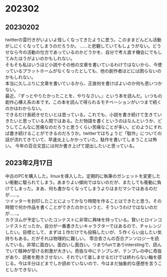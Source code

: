 # 202302
## 20230202
twitterの雲行きがいよいよ怪しくなってきたように思う。このままどんどん活動がしにくくなってしまうのだろうか。
……と悲観していてもしょうがない。どうせなら今の活動の仕方であっているのかどうかを、自分で考え直す機会にでもしてみたほうがよいのかもしれない。  
そもそも私はいうほど小説やその他の文章を書いているわけではないから、今使っているプラットホームがなくなったとしても、他の創作者ほどには困らないのかもしれない。  
本当に久しぶりに文章を書いているから、正直何を書けばよいのか何も思いつかない。  
最近、『ずっとやりたかったことを、やりなさい。』という本を読んだ。いつもの創作心構え系の本です。この本を読んで得られるモチベーションがいつまで続くのかはわからない。  
できるだけ長続きせたいとは思っている。これでも、小説を書き続けて生きていきたいと思っている人間ではある。ただ物語を書くというのはなんというか、どうしてこんなに苦痛なのだろうと思うくらい苦痛なことが多い。どのようにすれば書き続けることができるのだろうか。twitterではちょうど「駄作」についての話が流れてきていて、早速炎上しかかっていた。駄作を書いてしまうことは怖い。 
今年の百合文芸には何か書き上げて提出したいと思っている。

## 2023年2月17日
中古のPCを購入した。linuxを導入した。定期的に執筆のガシェットを変更したい衝動に駆られてしまう。あまりよい傾向ではないのだが、またしても衝動に負けてしまった。まあ、何も書かなくなってしまうよりはまだマシではあるのだが……。  
ツイッターを封印したことによってかなり時間を作ることはできたと思う。その時間で何か作品を書くことができたのかというと、そういうわけではないのだが……。  
カクヨムが予定していたコンテストに非常に興味を持っている。賢いヒロインコンテストだったか。自分が一番書きたいキャラクターではあるので、チャレンジしたい。目標として、まずは１作だけでも投稿したいが、５作くらい出したい気持ちもある。だがそれは物理的に難しい。
零合舎さんの百合アンソロジーを読んでいる。非常に面白い。面白いし面白い。つまりfunでありinterstingで、読んでいて精神が受ける刺激が大きい。奇抜な中にテンプレが、テンプレの中に奇抜があり、読者を飽きさせない、それでいて楽しませるだけでは終わらない軸を感じる。今は半分ほどまでしか読めていないので、今はまだ抽象的な感想を言うことしかできない。
